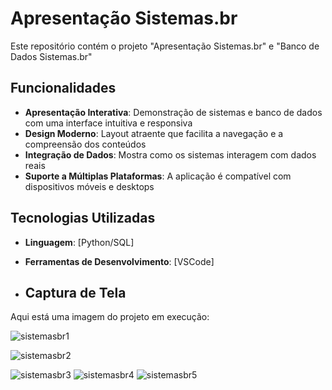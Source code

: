 # Apresentação Sistemas.br

Este repositório contém o projeto "Apresentação Sistemas.br" e "Banco de Dados Sistemas.br"

## Funcionalidades

- **Apresentação Interativa**: Demonstração de sistemas e banco de dados com uma interface intuitiva e responsiva
- **Design Moderno**: Layout atraente que facilita a navegação e a compreensão dos conteúdos
- **Integração de Dados**: Mostra como os sistemas interagem com dados reais
- **Suporte a Múltiplas Plataformas**: A aplicação é compatível com dispositivos móveis e desktops

## Tecnologias Utilizadas

- **Linguagem**: [Python/SQL]
- **Ferramentas de Desenvolvimento**: [VSCode]

- ## Captura de Tela

Aqui está uma imagem do projeto em execução:

![sistemasbr1](https://i.postimg.cc/QdFKk78k/image.png)

![sistemasbr2](https://i.postimg.cc/zGKJRZ6F/image.png)


![sistemasbr3](https://i.postimg.cc/DZJFF9rG/image.png)
![sistemasbr4](https://i.postimg.cc/mk9b3vh4/image.png)
![sistemasbr5](https://i.postimg.cc/bvYwXVV0/image.png)
